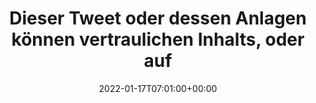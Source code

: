 ---
retweeted: false
source: <a href="https://mobile.twitter.com" rel="nofollow">Twitter Web App</a>
entities:
  hashtags: []
  symbols: []
  user_mentions: []
  urls: []
display_text_range:
- '0'
- '276'
favorite_count: '6'
id_str: '1482971196895473665'
truncated: false
retweet_count: '1'
id: '1482971196895473665'
created_at: Mon Jan 17 07:01:00 +0000 2022
favorited: false
full_text: Dieser Tweet oder dessen Anlagen können vertraulichen Inhalts, oder auf
  eine andere Weise schutzwürdig sein. Sollten Sie nicht der beabsichtigte Empfänger
  des Tweets sein, sind Sie nicht berechtigt den Inhalt weiterzuleiten, zu kopieren
  oder auf eine andere Art zu verbreiten.
lang: de
tags:
- pesos/twitter
date: '2022-01-17T07:01:00+00:00'
src: https://twitter.com/bascht/status/1482971196895473665
original_url: https://twitter.com/bascht/status/1482971196895473665
type: twitter_tweet
text: Dieser Tweet oder dessen Anlagen können vertraulichen Inhalts, oder auf eine
  andere Weise schutzwürdig sein. Sollten Sie nicht der beabsichtigte Empfänger des
  Tweets sein, sind Sie nicht berechtigt den Inhalt weiterzuleiten, zu kopieren oder
  auf eine andere Art zu verbreiten.
title: Dieser Tweet oder dessen Anlagen können vertraulichen Inhalts, oder auf

---